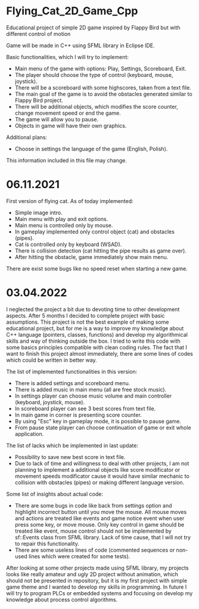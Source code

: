 # Flying_Cat_2D_Game_Cpp

Educational project of simple 2D game inspired by Flappy Bird but with different control of motion

Game will be made in C++ using SFML library in Eclipse IDE.

Basic functionalities, which I will try to implement:
- Main menu of the game with options: Play, Settings, Scoreboard, Exit.
- The player should choose the type of control (keyboard, mouse, joystick).
- There will be a scoreboard with some highscores, taken from a text file.
- The main goal of the game is to avoid the obstacles generated similar to Flappy Bird project.
- There will be additional objects, which modifies the score counter, change movement speed or end the game.
- The game will allow you to pause.
- Objects in game will have their own graphics.

Additional plans:
- Choose in settings the language of the game (English, Polish).

This information included in this file may change.

# 06.11.2021

First version of flying cat. As of today implemented:
- Simple image intro.
- Main menu with play and exit options.
- Main menu is controlled only by mouse.
- In gameplay implemented only control object (cat) and obstacles (pipes).
- Cat is controlled only by keyboard (WSAD).
- There is collision detection (cat hitting the pipe results as game over).
- After hitting the obstacle, game immediately show main menu.

There are exist some bugs like no speed reset when starting a new game.

# 03.04.2022

I neglected the project a bit due to devoting time to other development aspects.
After 5 months I decided to complete project with basic assumptions. 
This project is not the best example of making some educational project, but for me is a way to improve my knowledge about C++ language (pointers, classes, functions) and develop my algorithmical skills and way of thinking outside the box. 
I tried to write this code with some basics principles compatible with clean coding rules. 
The fact that I want to finish this project almost immediately, there are some lines of codes which could be written in better way.

The list of implemented functionalities in this version:
- There is added settings and scoreboard menu.
- There is added music in main menu (all are free stock music).
- In settings player can choose music volume and main controller (keyboard, joystick, mouse).
- In scoreboard player can see 3 best scores from text file.
- In main game in corner is presenting score counter.
- By using "Esc" key in gameplay mode, it is possible to pause game.
- From pause state player can choose continuation of game or exit whole application.

The list of lacks which be implemented in last update:
- Possibility to save new best score in text file.
- Due to lack of time and willingness to deal with other projects, I am not planning to implement a additional objects like score modificator or movement speeds modificator cause it would have similar mechanic to collision with obstacles (pipes) or making different language version.

Some list of insights about actual code:
- There are some bugs in code like back from settings option and highlight incorrect button until you move the mouse. All mouse moves and actions are treated like events and game notice event when user press some key, or move mouse. Only key control in game should be treated like event, mouse control should not be implemented by sf::Events class from SFML library. Lack of time cause, that I will not try to repair this functionality.
- There are some useless lines of code (commented sequences or non-used lines which were created for some tests).

After looking at some other projects made using SFML library, my projects looks like really amateur and ugly 2D project without animation, which should not be presented in repository, but it is my first project with simple game theme and I wanted to develop my skills in programming. In future I will try to program PLCs or embedded systems and focusing on develop my knowledge about process control algorithms.

